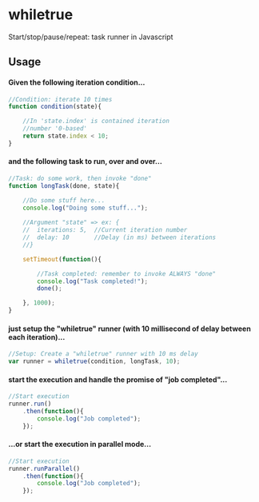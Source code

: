 whiletrue
======

Start/stop/pause/repeat: task runner in Javascript

## Usage

#### Given the following iteration condition...

```javascript
//Condition: iterate 10 times
function condition(state){

    //In 'state.index' is contained iteration 
    //number '0-based'
    return state.index < 10;
}
```

#### and the following task to run, over and over...

```javascript
//Task: do some work, then invoke "done"
function longTask(done, state){

    //Do some stuff here...
    console.log("Doing some stuff...");
    
    //Argument "state" => ex: { 
    //  iterations: 5,  //Current iteration number 
    //  delay: 10       //Delay (in ms) between iterations
    //}

    setTimeout(function(){

        //Task completed: remember to invoke ALWAYS "done"
        console.log("Task completed!");
        done();

    }, 1000);
}
```

#### just setup the "whiletrue" runner (with 10 millisecond of delay between each iteration)...

```javascript
//Setup: Create a "whiletrue" runner with 10 ms delay
var runner = whiletrue(condition, longTask, 10);
```

#### start the execution and handle the promise of "job completed"...

```javascript
//Start execution
runner.run()
    .then(function(){
        console.log("Job completed");
    });
```

#### ...or start the execution in parallel mode...

```javascript
//Start execution
runner.runParallel()
    .then(function(){
        console.log("Job completed");
    });
```